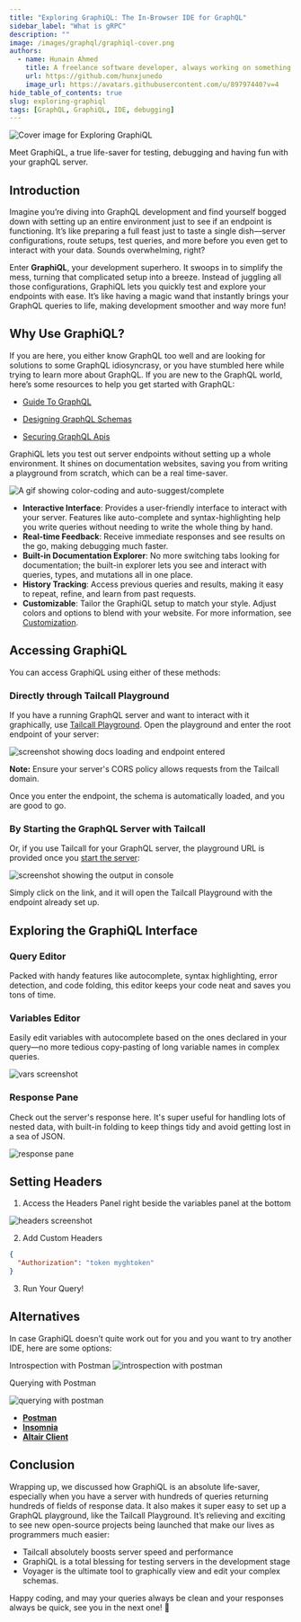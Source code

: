 ```yaml
---
title: "Exploring GraphiQL: The In-Browser IDE for GraphQL"
sidebar_label: "What is gRPC"
description: ""
image: /images/graphql/graphiql-cover.png
authors:
  - name: Hunain Ahmed
    title: A freelance software developer, always working on something new and fascinating.
    url: https://github.com/hunxjunedo
    image_url: https://avatars.githubusercontent.com/u/89797440?v=4
hide_table_of_contents: true
slug: exploring-graphiql
tags: [GraphQL, GraphiQL, IDE, debugging]
---
```


![Cover image for Exploring GraphiQL](../static/images/graphql/graphiql-cover.png)

Meet GraphiQL, a true life-saver for testing, debugging and having fun with your graphQL server.

<!-- truncate -->

## Introduction

Imagine you’re diving into GraphQL development and find yourself bogged down with setting up an entire environment just to see if an endpoint is functioning. It’s like preparing a full feast just to taste a single dish—server configurations, route setups, test queries, and more before you even get to interact with your data. Sounds overwhelming, right?

Enter **GraphiQL**, your development superhero. It swoops in to simplify the mess, turning that complicated setup into a breeze. Instead of juggling all those configurations, GraphiQL lets you quickly test and explore your endpoints with ease. It’s like having a magic wand that instantly brings your GraphQL queries to life, making development smoother and way more fun!

## Why Use GraphiQL?

If you are here, you either know GraphQL too well and are looking for solutions to some GraphQL idiosyncrasy, or you have stumbled here while trying to learn more about GraphQL. If you are new to the GraphQL world, here’s some resources to help you get started with GraphQL:

- [Guide To GraphQL](https://www.tailcall.run/graphql/)

- [Designing GraphQL Schemas](https://www.tailcall.run/blog/graphql-schema/)

- [Securing GraphQL Apis](https://www.tailcall.run/blog/graphql-introspection-security/)

GraphiQL lets you test out server endpoints without setting up a whole environment. It shines on documentation websites, saving you from writing a playground from scratch, which can be a real time-saver.

![A gif showing color-coding and auto-suggest/complete](/images/graphiql/qry.png)

- **Interactive Interface**: Provides a user-friendly interface to interact with your server. Features like auto-complete and syntax-highlighting help you write queries without needing to write the whole thing by hand.
- **Real-time Feedback**: Receive immediate responses and see results on the go, making debugging much faster.
- **Built-in Documentation Explorer**: No more switching tabs looking for documentation; the built-in explorer lets you see and interact with queries, types, and mutations all in one place.
- **History Tracking**: Access previous queries and results, making it easy to repeat, refine, and learn from past requests.
- **Customizable**: Tailor the GraphiQL setup to match your style. Adjust colors and options to blend with your website. For more information, see [Customization](https://graphiql-test.netlify.app/typedoc/modules/graphiql.html#customize).

## Accessing GraphiQL

You can access GraphiQL using either of these methods:

### Directly through Tailcall Playground

If you have a running GraphQL server and want to interact with it graphically, use [Tailcall Playground](https://tailcall.run/playground/). Open the playground and enter the root endpoint of your server:

![screenshot showing docs loading and endpoint entered](/images/graphiql/docs.png)

**Note:** Ensure your server's CORS policy allows requests from the Tailcall domain.

Once you enter the endpoint, the schema is automatically loaded, and you are good to go.

### By Starting the GraphQL Server with Tailcall

Or, if you use Tailcall for your GraphQL server, the playground URL is provided once you [start the server](https://tailcall.run/docs/#starting-the-graphql-server):

![screenshot showing the output in console](/images/graphiql/logoutput.png)

Simply click on the link, and it will open the Tailcall Playground with the endpoint already set up.

## Exploring the GraphiQL Interface

### Query Editor

Packed with handy features like autocomplete, syntax highlighting, error detection, and code folding, this editor keeps your code neat and saves you tons of time.

### Variables Editor

Easily edit variables with autocomplete based on the ones declared in your query—no more tedious copy-pasting of long variable names in complex queries.

![vars screenshot](/images/graphiql/vars.png)

### Response Pane

Check out the server's response here. It's super useful for handling lots of nested data, with built-in folding to keep things tidy and avoid getting lost in a sea of JSON.

![response pane](/images/graphiql/response.png)

## Setting Headers

1. Access the Headers Panel right beside the variables panel at the bottom

![headers screenshot](/images/graphiql/header.png)

2. Add Custom Headers

```json
{
  "Authorization": "token myghtoken"
}
```

3. Run Your Query!

## Alternatives

In case GraphiQL doesn’t quite work out for you and you want to try another IDE, here are some options:

Introspection with Postman
![introspection with postman](/images/graphiql/postman2.png)

Querying with Postman

![querying with postman](/images/graphiql/postman1.png)

- **[Postman](https://learning.postman.com/docs/sending-requests/graphql/graphql-overview/)**
- **[Insomnia](https://docs.insomnia.rest/insomnia/graphql-queries)**
- **[Altair Client](https://altairgraphql.dev/)**

## Conclusion

Wrapping up, we discussed how GraphiQL is an absolute life-saver, especially when you have a server with hundreds of queries returning hundreds of fields of response data. It also makes it super easy to set up a GraphQL playground, like the Tailcall Playground.
It’s relieving and exciting to see new open-source projects being launched that make our lives as programmers much easier:

- Tailcall absolutely boosts server speed and performance
- GraphiQL is a total blessing for testing servers in the development stage
- Voyager is the ultimate tool to graphically view and edit your complex schemas.

Happy coding, and may your queries always be clean and your responses always be quick, see you in the next one! 🚀
